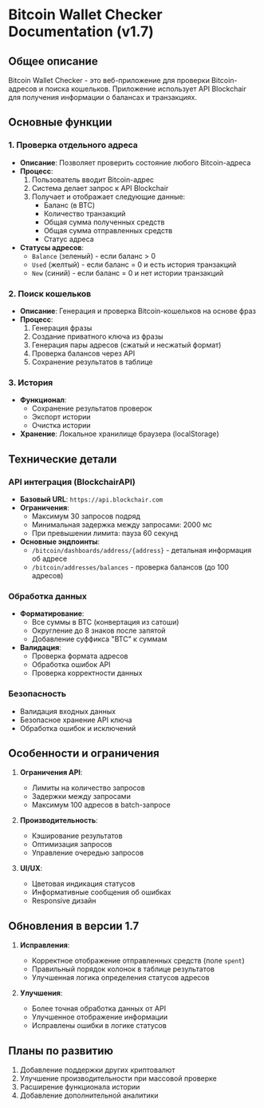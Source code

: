 # Bitcoin Wallet Checker Documentation (v1.7)

## Общее описание
Bitcoin Wallet Checker - это веб-приложение для проверки Bitcoin-адресов и поиска кошельков. Приложение использует API Blockchair для получения информации о балансах и транзакциях.

## Основные функции

### 1. Проверка отдельного адреса
- **Описание**: Позволяет проверить состояние любого Bitcoin-адреса
- **Процесс**:
  1. Пользователь вводит Bitcoin-адрес
  2. Система делает запрос к API Blockchair
  3. Получает и отображает следующие данные:
     - Баланс (в BTC)
     - Количество транзакций
     - Общая сумма полученных средств
     - Общая сумма отправленных средств
     - Статус адреса
- **Статусы адресов**:
  - `Balance` (зеленый) - если баланс > 0
  - `Used` (желтый) - если баланс = 0 и есть история транзакций
  - `New` (синий) - если баланс = 0 и нет истории транзакций

### 2. Поиск кошельков
- **Описание**: Генерация и проверка Bitcoin-кошельков на основе фраз
- **Процесс**:
  1. Генерация фразы
  2. Создание приватного ключа из фразы
  3. Генерация пары адресов (сжатый и несжатый формат)
  4. Проверка балансов через API
  5. Сохранение результатов в таблице

### 3. История
- **Функционал**:
  - Сохранение результатов проверок
  - Экспорт истории
  - Очистка истории
- **Хранение**: Локальное хранилище браузера (localStorage)

## Технические детали

### API интеграция (BlockchairAPI)
- **Базовый URL**: `https://api.blockchair.com`
- **Ограничения**:
  - Максимум 30 запросов подряд
  - Минимальная задержка между запросами: 2000 мс
  - При превышении лимита: пауза 60 секунд
- **Основные эндпоинты**:
  - `/bitcoin/dashboards/address/{address}` - детальная информация об адресе
  - `/bitcoin/addresses/balances` - проверка балансов (до 100 адресов)

### Обработка данных
- **Форматирование**:
  - Все суммы в BTC (конвертация из сатоши)
  - Округление до 8 знаков после запятой
  - Добавление суффикса "BTC" к суммам
- **Валидация**:
  - Проверка формата адресов
  - Обработка ошибок API
  - Проверка корректности данных

### Безопасность
- Валидация входных данных
- Безопасное хранение API ключа
- Обработка ошибок и исключений

## Особенности и ограничения
1. **Ограничения API**:
   - Лимиты на количество запросов
   - Задержки между запросами
   - Максимум 100 адресов в batch-запросе

2. **Производительность**:
   - Кэширование результатов
   - Оптимизация запросов
   - Управление очередью запросов

3. **UI/UX**:
   - Цветовая индикация статусов
   - Информативные сообщения об ошибках
   - Responsive дизайн

## Обновления в версии 1.7
1. **Исправления**:
   - Корректное отображение отправленных средств (поле `spent`)
   - Правильный порядок колонок в таблице результатов
   - Улучшенная логика определения статусов адресов

2. **Улучшения**:
   - Более точная обработка данных от API
   - Улучшенное отображение информации
   - Исправлены ошибки в логике статусов

## Планы по развитию
1. Добавление поддержки других криптовалют
2. Улучшение производительности при массовой проверке
3. Расширение функционала истории
4. Добавление дополнительной аналитики 